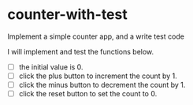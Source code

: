 # counter-with-test

Implement a simple counter app, and a write test code

I will implement and test the functions below.

- [ ] the initial value is 0.
- [ ] click the plus button to increment the count by 1.
- [ ] click the minus button to decrement the count by 1.
- [ ] click the reset button to set the count to 0.
